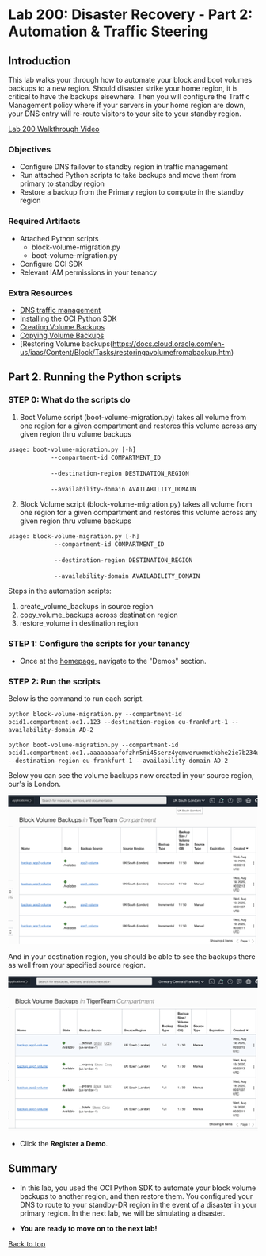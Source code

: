 # Lab 200: Disaster Recovery - Part 2: Automation & Traffic Steering

<!-- Comment out table of contents
## Table of Contents
[Introduction](#introduction)
-->

## Introduction

This lab walks your through how to automate your block and boot volumes backups to a new region. Should disaster strike your home region, it is critical to have the backups elsewhere. Then you will configure the Traffic Management policy where if your servers in your home region are down, your DNS entry will re-route visitors to your site to your standby region.

[Lab 200 Walkthrough Video]()

### Objectives
- Configure DNS failover to standby region in traffic management
- Run attached Python scripts to take backups and move them from primary to standby region
- Restore a backup from the Primary region to compute in the standby region

### Required Artifacts
-   Attached Python scripts
    - block-volume-migration.py
    - boot-volume-migration.py
-   Configure OCI SDK
-   Relevant IAM permissions in your tenancy

### Extra Resources

- [DNS traffic management](https://docs.cloud.oracle.com/en-us/iaas/Content/EdgeServices/overview.htm)
- [Installing the OCI Python SDK](https://oracle-cloud-infrastructure-python-sdk.readthedocs.io/en/latest/installation.html)
- [Creating Volume Backups](https://docs.cloud.oracle.com/en-us/iaas/Content/Block/Concepts/blockvolumebackups.htm)
- [Copying Volume Backups](https://docs.cloud.oracle.com/en-us/iaas/Content/Block/Tasks/copyingvolumebackupcrossregion.htm)
- [Restoring Volume backups(https://docs.cloud.oracle.com/en-us/iaas/Content/Block/Tasks/restoringavolumefromabackup.htm)


## Part 2. Running the Python scripts

### **STEP 0**: What do the scripts do

1.   Boot Volume script (boot-volume-migration.py) takes all volume from one region for a given compartment and restores this volume across any given region thru volume backups

```
usage: boot-volume-migration.py [-h] 
            --compartment-id COMPARTMENT_ID

            --destination-region DESTINATION_REGION

            --availability-domain AVAILABILITY_DOMAIN
```

2. Block Volume script (block-volume-migration.py) takes all volume from one region for a given compartment and restores this volume across any given region thru volume backups
```
usage: block-volume-migration.py [-h] 
             --compartment-id COMPARTMENT_ID

             --destination-region DESTINATION_REGION

             --availability-domain AVAILABILITY_DOMAIN
```
Steps in the automation scripts:
1. create_volume_backups in source region
2. copy_volume_backups across destination region
3. restore_volume in destination region

### **STEP 1**: Configure the scripts for your tenancy

-   Once at the [homepage](https://demo.oracle.com/apex/f?p=DEMOWEB:HOME::::::), navigate to the "Demos" section. 

### **STEP 2**: Run the scripts

Below is the command to run each script.
```
python block-volume-migration.py --compartment-id ocid1.compartment.oc1..123 --destination-region eu-frankfurt-1 --availability-domain AD-2
```

```
python boot-volume-migration.py --compartment-id ocid1.compartment.oc1..aaaaaaaafofzhn5ni45serz4yqmweruxmxtkbhe2ie7b234u5hvfiwq6htnq --destination-region eu-frankfurt-1 --availability-domain AD-2
```

Below you can see the volume backups now created in your source region, our's is London.

![](./screenshots/200screenshots/source.png " ")

And in your destination region, you should be able to see the backups there as well from your specified source region.

![](./screenshots/200screenshots/destination.png " ")

-   Click the **Register a Demo**.




## Summary

-   In this lab, you used the OCI Python SDK to automate your block volume backups to another region, and then restore them. You configured your DNS to route to your standby-DR region in the event of a disaster in your primary region. In the next lab, we will be simulating a disaster.

-   **You are ready to move on to the next lab!**

[Back to top](#introduction)

